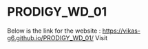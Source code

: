 # PRODIGY_WD_01
Below is the link for the website :
https://vikas-g6.github.io/PRODIGY_WD_01/ 
Visit 
